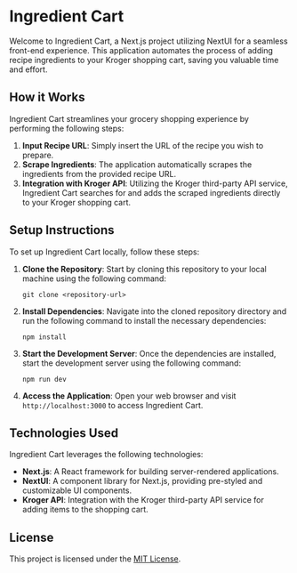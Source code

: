 # Ingredient Cart

Welcome to Ingredient Cart, a Next.js project utilizing NextUI for a seamless front-end experience. This application automates the process of adding recipe ingredients to your Kroger shopping cart, saving you valuable time and effort.

## How it Works

Ingredient Cart streamlines your grocery shopping experience by performing the following steps:

1. **Input Recipe URL**: Simply insert the URL of the recipe you wish to prepare.
2. **Scrape Ingredients**: The application automatically scrapes the ingredients from the provided recipe URL.
3. **Integration with Kroger API**: Utilizing the Kroger third-party API service, Ingredient Cart searches for and adds the scraped ingredients directly to your Kroger shopping cart.

## Setup Instructions

To set up Ingredient Cart locally, follow these steps:

1. **Clone the Repository**: Start by cloning this repository to your local machine using the following command:
   ```
   git clone <repository-url>
   ```
2. **Install Dependencies**: Navigate into the cloned repository directory and run the following command to install the necessary dependencies:
   ```
   npm install
   ```
3. **Start the Development Server**: Once the dependencies are installed, start the development server using the following command:
   ```
   npm run dev
   ```
4. **Access the Application**: Open your web browser and visit `http://localhost:3000` to access Ingredient Cart.

## Technologies Used

Ingredient Cart leverages the following technologies:

- **Next.js**: A React framework for building server-rendered applications.
- **NextUI**: A component library for Next.js, providing pre-styled and customizable UI components.
- **Kroger API**: Integration with the Kroger third-party API service for adding items to the shopping cart.

## License

This project is licensed under the [MIT License](LICENSE).